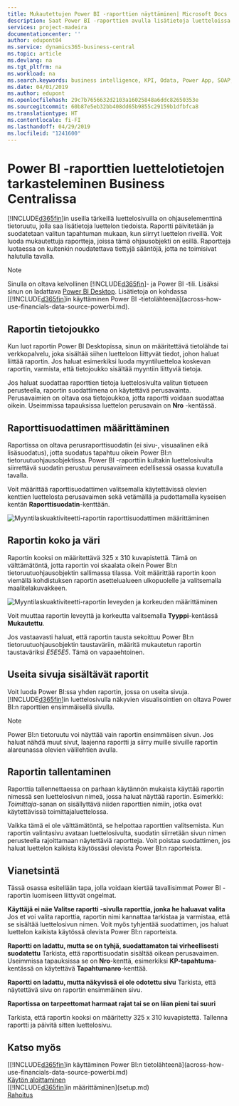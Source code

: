 ```yaml
---
title: Mukautettujen Power BI -raporttien näyttäminen| Microsoft Docs
description: Saat Power BI -raporttien avulla lisätietoja luetteloissa olevista tiedoista.
services: project-madeira
documentationcenter: ''
author: edupont04
ms.service: dynamics365-business-central
ms.topic: article
ms.devlang: na
ms.tgt_pltfrm: na
ms.workload: na
ms.search.keywords: business intelligence, KPI, Odata, Power App, SOAP, analysis
ms.date: 04/01/2019
ms.author: edupont
ms.openlocfilehash: 29c7b7656632d2103a16025848a6ddc82650353e
ms.sourcegitcommit: 60b87e5eb32bb408dd65b9855c29159b1dfbfca8
ms.translationtype: HT
ms.contentlocale: fi-FI
ms.lasthandoff: 04/29/2019
ms.locfileid: "1241600"
---
```

# <a name="viewing-list-data-in-power-bi-reports-in-business-central"></a>Power BI -raporttien luettelotietojen tarkasteleminen Business Centralissa 
[!INCLUDE[d365fin](includes/d365fin_md.md)]in useilla tärkeillä luettelosivuilla on ohjauselementtinä tietoruutu, jolla saa lisätietoja luettelon tiedoista. Raportti päivitetään ja suodatetaan valitun tapahtuman mukaan, kun siirryt luettelon riveillä. Voit luoda mukautettuja raportteja, joissa tämä ohjausobjekti on esillä. Raportteja luotaessa on kuitenkin noudatettava tiettyjä sääntöjä, jotta ne toimisivat halutulla tavalla.  

> [!NOTE]  
>   Sinulla on oltava kelvollinen [!INCLUDE[d365fin](includes/d365fin_md.md)]- ja Power BI -tili. Lisäksi sinun on ladattava [Power BI Desktop](https://powerbi.microsoft.com/en-us/desktop/). Lisätietoja on kohdassa [[!INCLUDE[d365fin](includes/d365fin_md.md)]in käyttäminen Power BI -tietolähteenä](across-how-use-financials-data-source-powerbi.md).  

## <a name="report-data-set"></a>Raportin tietojoukko
Kun luot raportin Power BI Desktopissa, sinun on määritettävä tietolähde tai verkkopalvelu, joka sisältää siihen luetteloon liittyvät tiedot, johon haluat liittää raportin. Jos haluat esimerkiksi luoda myyntiluetteloa koskevan raportin, varmista, että tietojoukko sisältää myyntiin liittyviä tietoja.  

Jos haluat suodattaa raporttien tietoja luettelosivulta valitun tietueen perusteella, raportin suodattimena on käytettävä perusavainta. Perusavaimien on oltava osa tietojoukkoa, jotta raportti voidaan suodattaa oikein. Useimmissa tapauksissa luettelon perusavain on **Nro** -kentässä.  

## <a name="defining-the-report-filter"></a>Raporttisuodattimen määrittäminen
Raportissa on oltava perusraporttisuodatin (ei sivu-, visuaalinen eikä lisäsuodatus), jotta suodatus tapahtuu oikein Power BI:n tietoruutuohjausobjektissa. Power BI -raporttiin kultakin luettelosivulta siirrettävä suodatin perustuu perusavaimeen edellisessä osassa kuvatulla tavalla.  

Voit määrittää raporttisuodattimen valitsemalla käytettävissä olevien kenttien luettelosta perusavaimen sekä vetämällä ja pudottamalla kyseisen kentän **Raporttisuodatin**-kenttään.  

![Myyntilaskuaktiviteetti-raportin raporttisuodattimen määrittäminen](./media/across-how-use-powerbi-reports-factbox/financials-powerbi-report-filter.png)

## <a name="report-size-and-color"></a>Raportin koko ja väri
Raportin kooksi on määritettävä 325 x 310 kuvapistettä. Tämä on välttämätöntä, jotta raportin voi skaalata oikein Power BI:n tietoruutuohjausobjektin sallimassa tilassa. Voit määrittää raportin koon viemällä kohdistuksen raportin asettelualueen ulkopuolelle ja valitsemalla maalitelakuvakkeen.

![Myyntilaskuaktiviteetti-raportin leveyden ja korkeuden määrittäminen](./media/across-how-use-powerbi-reports-factbox/financials-powerbi-report-sizing.png)

Voit muuttaa raportin leveyttä ja korkeutta valitsemalla **Tyyppi**-kentässä **Mukautettu**.

Jos vastaavasti haluat, että raportin tausta sekoittuu Power BI:n tietoruutuohjausobjektin taustaväriin, määritä mukautetun raportin taustaväriksi *E5E5E5*. Tämä on vapaaehtoinen.  

## <a name="reports-with-multiple-pages"></a>Useita sivuja sisältävät raportit
Voit luoda Power BI:ssa yhden raportin, jossa on useita sivuja. [!INCLUDE[d365fin](includes/d365fin_md.md)]in luettelosivulla näkyvien visualisointien on oltava Power BI:n raporttien ensimmäisellä sivulla.  

> [!NOTE]  
>  Power BI:n tietoruutu voi näyttää vain raportin ensimmäisen sivun. Jos haluat nähdä muut sivut, laajenna raportti ja siirry muille sivuille raportin alareunassa olevien välilehtien avulla.  

## <a name="saving-your-report"></a>Raportin tallentaminen

Raporttia tallennettaessa on parhaan käytännön mukaista käyttää raportin nimessä sen luettelosivun nimeä, jossa haluat näyttää raportin. Esimerkki: *Toimittaja*-sanan on sisällyttävä niiden raporttien nimiin, jotka ovat käytettävissä toimittajaluettelossa.  

Vaikka tämä ei ole välttämätöntä, se helpottaa raporttien valitsemista. Kun raportin valintasivu avataan luettelosivulta, suodatin siirretään sivun nimen perusteella rajoittamaan näytettäviä raportteja.  Voit poistaa suodattimen, jos haluat luettelon kaikista käytössäsi olevista Power BI:n raporteista.  

## <a name="troubleshooting"></a>Vianetsintä
Tässä osassa esitellään tapa, jolla voidaan kiertää tavallisimmat Power BI -raportin luomiseen liittyvät ongelmat.  

**Käyttäjä ei näe Valitse raportti -sivulla raporttia, jonka he haluavat valita** Jos et voi valita raporttia, raportin nimi kannattaa tarkistaa ja varmistaa, että se sisältää luettelosivun nimen. Voit myös tyhjentää suodattimen, jos haluat luettelon kaikista käytössä olevista Power BI:n raporteista.  

**Raportti on ladattu, mutta se on tyhjä, suodattamaton tai virheellisesti suodatettu** Tarkista, että raporttisuodatin sisältää oikean perusavaimen. Useimmissa tapauksissa se on **Nro**-kenttä, esimerkiksi **KP-tapahtuma**-kentässä on käytettävä **Tapahtumanro**-kenttää.

**Raportti on ladattu, mutta näkyvissä ei ole odotettu sivu** Tarkista, että näytettävä sivu on raportin ensimmäinen sivu.  

**Raportissa on tarpeettomat harmaat rajat tai se on liian pieni tai suuri**

Tarkista, että raportin kooksi on määritetty 325 x 310 kuvapistettä. Tallenna raportti ja päivitä sitten luettelosivu.  

## <a name="see-also"></a>Katso myös
[[!INCLUDE[d365fin](includes/d365fin_md.md)]in käyttäminen Power BI:n tietolähteenä](across-how-use-financials-data-source-powerbi.md)  
[Käytön aloittaminen](product-get-started.md)    
[[!INCLUDE[d365fin](includes/d365fin_md.md)]in määrittäminen](setup.md)    
[Rahoitus](finance.md)  
